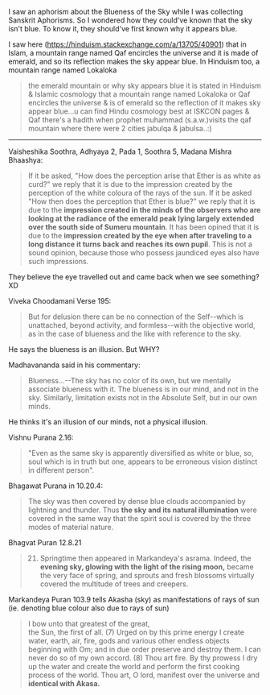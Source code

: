 I saw an aphorism about the Blueness of the Sky while I was collecting Sanskrit Aphorisms. So I wondered how they could've known that the sky isn't blue. To know it, they should've first known why it appears blue.

I saw here (https://hinduism.stackexchange.com/a/13705/40901) that in Islam, a mountain range named Qaf encircles the universe and it is made of emerald, and so its reflection makes the sky appear blue. In Hinduism too, a mountain range named Lokaloka

> the emerald mountain or why sky appears blue it is stated in Hinduism & Islamic cosmology that a mountain range named Lokaloka or Qaf encircles the universe & is of emerald so the reflection of it makes sky appear blue...u can find Hindu cosmology best at ISKCON pages & Qaf there's a hadith when prophet muhammad (s.a.w.)visits the qaf mountain where there were 2 cities jabulqa & jabulsa..:)

---

Vaisheshika Soothra, Adhyaya 2, Pada 1, Soothra 5, Madana Mishra Bhaashya:

> If it be asked, "How does the perception arise that Ether is as white as curd?" we reply that it is due to the impression created by the perception of the white coloura of the rays of the sun. If it be asked "How then does the perception that Ether is blue?" we reply that it is due to the **impression created in the minds of the observers who are looking at the radiance of the emerald peak lying largely extended over the south side of Sumeru mountain**. It has been opined that it is due to the **impression created by the eye when after traveling to a long distance it turns back and reaches its own pupil**. This is not a sound opinion, because those who possess jaundiced eyes also have such impressions.

They believe the eye travelled out and came back when we see something? XD

Viveka Choodamani Verse 195:

> But for delusion there can be no connection of the Self--which is unattached, beyond activity, and formless--with the objective world, as in the case of blueness and the like with reference to the sky.

He says the blueness is an illusion. But WHY?

Madhavananda said in his commentary:

> Blueness...--The sky has no color of its own, but we mentally associate blueness with it. The blueness is in our mind, and not in the sky. Similarly, limitation exists not in the Absolute Self, but in our own minds.

He thinks it's an illusion of our minds, not a physical illusion.

Vishnu Purana 2.16:

> "Even as the same sky is apparently diversified as white or blue, so, soul which is in truth but one, appears to be erroneous vision distinct in different person".

Bhagawat Purana in 10.20.4:

> The sky was then covered by dense blue clouds accompanied by lightning and thunder. Thus **the sky and its natural illumination** were covered in the same way that the spirit soul is covered by the three modes of material nature.

Bhagvat Puran 12.8.21  

> 21. Springtime then appeared in Markandeya's asrama. Indeed, the **evening sky, glowing with the light of the rising moon,** became the very face of spring, and sprouts and fresh blossoms virtually covered the multitude of trees and creepers.

Markandeya Puran 103.9 tells Akasha (sky) as manifestations of rays of sun (ie. denoting blue colour also due to rays of sun)

> I bow unto that greatest of the great,  
> the Sun, the first of all. (7) Urged on by this prime energy I create water, earth, air, fire, gods and various other endless objects beginning with Om; and in due order preserve and destroy them. I can never do so of my own accord. (8) Thou art fire. By thy prowess I dry up the water and create the world and perform the first cooking process of the world. Thou art, O lord, manifest over the universe and **identical with Akasa.**

